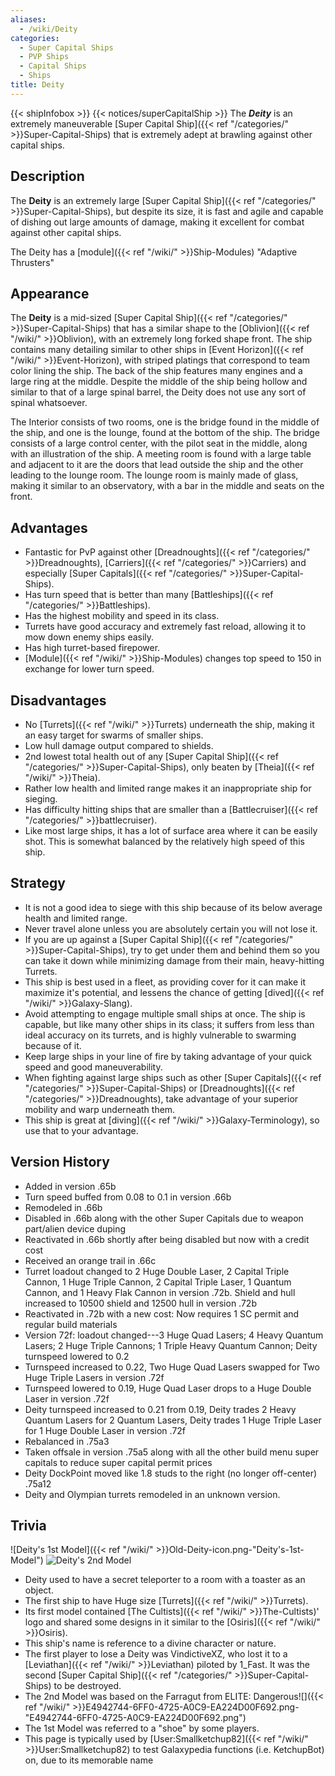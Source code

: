 ```yaml
---
aliases:
  - /wiki/Deity
categories:
  - Super Capital Ships
  - PVP Ships
  - Capital Ships
  - Ships
title: Deity
---
```


{{< shipInfobox >}} {{< notices/superCapitalShip >}} The **_Deity_** is an extremely maneuverable [Super Capital Ship]({{< ref "/categories/" >}}Super-Capital-Ships) that is extremely adept at brawling against other capital ships.

## Description

The **Deity** is an extremely large [Super Capital Ship]({{< ref "/categories/" >}}Super-Capital-Ships), but despite its size, it is fast and agile and capable of dishing out large amounts of damage, making it excellent for combat against other capital ships.

The Deity has a [module]({{< ref "/wiki/" >}}Ship-Modules) "Adaptive Thrusters"

## Appearance

The **Deity** is a mid-sized [Super Capital Ship]({{< ref "/categories/" >}}Super-Capital-Ships) that has a similar shape to the [Oblivion]({{< ref "/wiki/" >}}Oblivion), with an extremely long forked shape front. The ship contains many detailing similar to other ships in [Event Horizon]({{< ref "/wiki/" >}}Event-Horizon), with striped platings that correspond to team color lining the ship. The back of the ship features many engines and a large ring at the middle. Despite the middle of the ship being hollow and similar to that of a large spinal barrel, the Deity does not use any sort of spinal whatsoever.

The Interior consists of two rooms, one is the bridge found in the middle of the ship, and one is the lounge, found at the bottom of the ship. The bridge consists of a large control center, with the pilot seat in the middle, along with an illustration of the ship. A meeting room is found with a large table and adjacent to it are the doors that lead outside the ship and the other leading to the lounge room. The lounge room is mainly made of glass, making it similar to an observatory, with a bar in the middle and seats on the front.

## Advantages

- Fantastic for PvP against other [Dreadnoughts]({{< ref "/categories/" >}}Dreadnoughts), [Carriers]({{< ref "/categories/" >}}Carriers) and especially [Super Capitals]({{< ref "/categories/" >}}Super-Capital-Ships).
- Has turn speed that is better than many [Battleships]({{< ref "/categories/" >}}Battleships).
- Has the highest mobility and speed in its class.
- Turrets have good accuracy and extremely fast reload, allowing it to mow down enemy ships easily.
- Has high turret-based firepower.
- [Module]({{< ref "/wiki/" >}}Ship-Modules) changes top speed to 150 in exchange for lower turn speed.

## Disadvantages

- No [Turrets]({{< ref "/wiki/" >}}Turrets) underneath the ship, making it an easy target for swarms of smaller ships.
- Low hull damage output compared to shields.
- 2nd lowest total health out of any [Super Capital Ship]({{< ref "/categories/" >}}Super-Capital-Ships), only beaten by [Theia]({{< ref "/wiki/" >}}Theia).
- Rather low health and limited range makes it an inappropriate ship for sieging.
- Has difficulty hitting ships that are smaller than a [Battlecruiser]({{< ref "/categories/" >}}battlecruiser).
- Like most large ships, it has a lot of surface area where it can be easily shot. This is somewhat balanced by the relatively high speed of this ship.

## Strategy

- It is not a good idea to siege with this ship because of its below average health and limited range.
- Never travel alone unless you are absolutely certain you will not lose it.
- If you are up against a [Super Capital Ship]({{< ref "/categories/" >}}Super-Capital-Ships), try to get under them and behind them so you can take it down while minimizing damage from their main, heavy-hitting Turrets.
- This ship is best used in a fleet, as providing cover for it can make it maximize it's potential, and lessens the chance of getting [dived]({{< ref "/wiki/" >}}Galaxy-Slang).
- Avoid attempting to engage multiple small ships at once. The ship is capable, but like many other ships in its class; it suffers from less than ideal accuracy on its turrets, and is highly vulnerable to swarming because of it.
- Keep large ships in your line of fire by taking advantage of your quick speed and good maneuverability.
- When fighting against large ships such as other [Super Capitals]({{< ref "/categories/" >}}Super-Capital-Ships) or [Dreadnoughts]({{< ref "/categories/" >}}Dreadnoughts), take advantage of your superior mobility and warp underneath them.
- This ship is great at [diving]({{< ref "/wiki/" >}}Galaxy-Terminology), so use that to your advantage.

## Version History

- Added in version .65b
- Turn speed buffed from 0.08 to 0.1 in version .66b
- Remodeled in .66b
- Disabled in .66b along with the other Super Capitals due to weapon part/alien device duping
- Reactivated in .66b shortly after being disabled but now with a credit cost
- Received an orange trail in .66c
- Turret loadout changed to 2 Huge Double Laser, 2 Capital Triple Cannon, 1 Huge Triple Cannon, 2 Capital Triple Laser, 1 Quantum Cannon, and 1 Heavy Flak Cannon in version .72b. Shield and hull increased to 10500 shield and 12500 hull in version .72b
- Reactivated in .72b with a new cost: Now requires 1 SC permit and regular build materials
- Version 72f: loadout changed---3 Huge Quad Lasers; 4 Heavy Quantum Lasers; 2 Huge Triple Cannons; 1 Triple Heavy Quantum Cannon; Deity turnspeed lowered to 0.2
- Turnspeed increased to 0.22, Two Huge Quad Lasers swapped for Two Huge Triple Lasers in version .72f
- Turnspeed lowered to 0.19, Huge Quad Laser drops to a Huge Double Laser in version .72f
- Deity turnspeed increased to 0.21 from 0.19, Deity trades 2 Heavy Quantum Lasers for 2 Quantum Lasers, Deity trades 1 Huge Triple Laser for 1 Huge Double Laser in version .72f
- Rebalanced in .75a3
- Taken offsale in version .75a5 along with all the other build menu super capitals to reduce super capital permit prices
- Deity DockPoint moved like 1.8 studs to the right (no longer off-center) .75a12
- Deity and Olympian turrets remodeled in an unknown version.

## Trivia

![Deity's 1st Model]({{< ref "/wiki/" >}}Old-Deity-icon.png-"Deity's-1st-Model") ![Deity's
2nd Model](Deityold-icon.png "Deity's 2nd Model")

- Deity used to have a secret teleporter to a room with a toaster as an object.
- The first ship to have Huge size [Turrets]({{< ref "/wiki/" >}}Turrets).
- Its first model contained [The Cultists]({{< ref "/wiki/" >}}The-Cultists)' logo and shared some designs in it similar to the [Osiris]({{< ref "/wiki/" >}}Osiris).
- This ship's name is reference to a divine character or nature.
- The first player to lose a Deity was VindictiveXZ, who lost it to a [Leviathan]({{< ref "/wiki/" >}}Leviathan) piloted by 1_Fast. It was the second [Super Capital Ship]({{< ref "/categories/" >}}Super-Capital-Ships) to be destroyed.
- The 2nd Model was based on the Farragut from ELITE: Dangerous![]({{< ref "/wiki/" >}}E4942744-6FF0-4725-A0C9-EA224D00F692.png-"E4942744-6FF0-4725-A0C9-EA224D00F692.png")
- The 1st Model was referred to a "shoe" by some players.
- This page is typically used by [User:Smallketchup82]({{< ref "/wiki/" >}}User:Smallketchup82) to test Galaxypedia functions (i.e. KetchupBot) on, due to its memorable name
